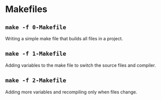# Makefiles

## `make -f 0-Makefile`
Writing a simple make file that builds all files in a project.

## `make -f 1-Makefile`
Adding variables to the make file to switch the source files and compiler.

## `make -f 2-Makefile`
Adding more variables and recompiling only when files change.
